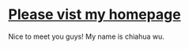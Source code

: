 # [Please vist my homepage](https://chiahuawu.github.io/)
Nice to meet you guys!
My name is chiahua wu.
